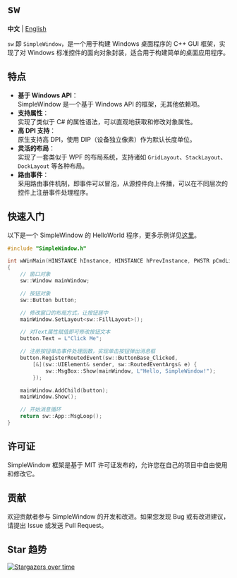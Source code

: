 # `sw`

**中文** | [English](./README.en.md)

`sw` 即 `SimpleWindow`，是一个用于构建 Windows 桌面程序的 C++ GUI 框架，实现了对 Windows 标准控件的面向对象封装，适合用于构建简单的桌面应用程序。

## 特点

+ **基于 Windows API**：  
  SimpleWindow 是一个基于 Windows API 的框架，无其他依赖项。
+ **支持属性**：  
  实现了类似于 C# 的属性语法，可以直观地获取和修改对象属性。
+ **高 DPI 支持**：  
  原生支持高 DPI，使用 DIP（设备独立像素）作为默认长度单位。
+ **灵活的布局**：  
  实现了一套类似于 WPF 的布局系统，支持诸如 `GridLayout`、`StackLayout`、`DockLayout` 等各种布局。
+ **路由事件**：  
  采用路由事件机制，即事件可以冒泡，从源控件向上传播，可以在不同层次的控件上注册事件处理程序。

## 快速入门

以下是一个 SimpleWindow 的 HelloWorld 程序，更多示例详见[这里](./examples)。

```c++
#include "SimpleWindow.h"

int wWinMain(HINSTANCE hInstance, HINSTANCE hPrevInstance, PWSTR pCmdLine, INT nCmdShow)
{
    // 窗口对象
    sw::Window mainWindow;

    // 按钮对象
    sw::Button button;

    // 修改窗口的布局方式，让按钮居中
    mainWindow.SetLayout<sw::FillLayout>();

    // 对Text属性赋值即可修改按钮文本
    button.Text = L"Click Me";

    // 注册按钮单击事件处理函数，实现单击按钮弹出消息框
    button.RegisterRoutedEvent(sw::ButtonBase_Clicked,
        [&](sw::UIElement& sender, sw::RoutedEventArgs& e) {
            sw::MsgBox::Show(mainWindow, L"Hello, SimpleWindow!");
        });

    mainWindow.AddChild(button);
    mainWindow.Show();

    // 开始消息循环
    return sw::App::MsgLoop();
}
```

## 许可证

SimpleWindow 框架是基于 MIT 许可证发布的，允许您在自己的项目中自由使用和修改它。

## 贡献

欢迎贡献者参与 SimpleWindow 的开发和改进。如果您发现 Bug 或有改进建议，请提出 Issue 或发送 Pull Request。

## Star 趋势

[![Stargazers over time](https://starchart.cc/Mzying2001/sw.svg)](https://starchart.cc/Mzying2001/sw)
